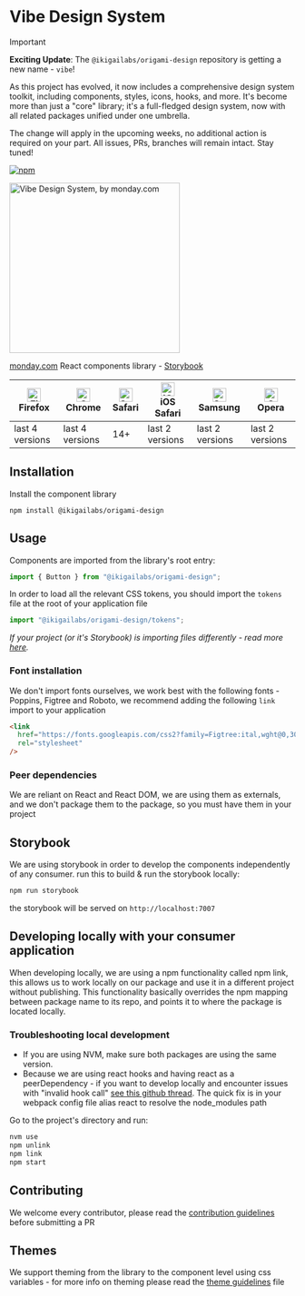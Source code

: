 # Vibe Design System

> [!IMPORTANT]
>
> **Exciting Update**: The `@ikigailabs/origami-design` repository is getting a new name - `vibe`!
>
> As this project has evolved, it now includes a comprehensive design system toolkit, including components, styles, icons, hooks, and more. It's become more than just a "core" library; it's a full-fledged design system, now with all related packages unified under one umbrella.
>
> The change will apply in the upcoming weeks, no additional action is required on your part. All issues, PRs, branches will remain intact. Stay tuned!

[![npm](https://img.shields.io/npm/v/@ikigailabs/origami-design)](https://www.npmjs.com/package/@ikigailabs/origami-design)

<img src="https://user-images.githubusercontent.com/60314759/147566893-63c5209a-8b83-4f32-af61-8b4c350ec770.png" width="300px" alt="Vibe Design System, by monday.com">

[monday.com](https://www.monday.com) React components library - [Storybook](https://style.monday.com)

| [<img src="https://raw.githubusercontent.com/alrra/browser-logos/master/src/firefox/firefox_48x48.png" alt="Firefox" width="24px" height="24px" />](http://godban.github.io/browsers-support-badges/)</br>Firefox | [<img src="https://raw.githubusercontent.com/alrra/browser-logos/master/src/chrome/chrome_48x48.png" alt="Chrome" width="24px" height="24px" />](http://godban.github.io/browsers-support-badges/)</br>Chrome | [<img src="https://raw.githubusercontent.com/alrra/browser-logos/master/src/safari/safari_48x48.png" alt="Safari" width="24px" height="24px" />](http://godban.github.io/browsers-support-badges/)</br>Safari | [<img src="https://raw.githubusercontent.com/alrra/browser-logos/master/src/safari-ios/safari-ios_48x48.png" alt="iOS Safari" width="24px" height="24px" />](http://godban.github.io/browsers-support-badges/)</br>iOS Safari | [<img src="https://raw.githubusercontent.com/alrra/browser-logos/master/src/samsung-internet/samsung-internet_48x48.png" alt="Samsung" width="24px" height="24px" />](http://godban.github.io/browsers-support-badges/)</br>Samsung | [<img src="https://raw.githubusercontent.com/alrra/browser-logos/master/src/opera/opera_48x48.png" alt="Opera" width="24px" height="24px" />](http://godban.github.io/browsers-support-badges/)</br>Opera |
| ----------------------------------------------------------------------------------------------------------------------------------------------------------------------------------------------------------------- | ------------------------------------------------------------------------------------------------------------------------------------------------------------------------------------------------------------- | ------------------------------------------------------------------------------------------------------------------------------------------------------------------------------------------------------------- | ----------------------------------------------------------------------------------------------------------------------------------------------------------------------------------------------------------------------------- | ----------------------------------------------------------------------------------------------------------------------------------------------------------------------------------------------------------------------------------- | --------------------------------------------------------------------------------------------------------------------------------------------------------------------------------------------------------- |
| last 4 versions                                                                                                                                                                                                   | last 4 versions                                                                                                                                                                                               | 14+                                                                                                                                                                                                           | last 2 versions                                                                                                                                                                                                               | last 2 versions                                                                                                                                                                                                                     | last 2 versions                                                                                                                                                                                           |

## Installation

Install the component library

```
npm install @ikigailabs/origami-design
```

## Usage

Components are imported from the library's root entry:

```javascript
import { Button } from "@ikigailabs/origami-design";
```

In order to load all the relevant CSS tokens, you should import the `tokens` file at the root of your application file

```javascript
import "@ikigailabs/origami-design/tokens";
```

_If your project (or it's Storybook) is importing files differently - read more [here](packages/core/DEPRECATED_IMPORTS.md)._

### Font installation

We don't import fonts ourselves, we work best with the following fonts -
Poppins, Figtree and Roboto, we recommend adding the following `link` import to your application

```html
<link
  href="https://fonts.googleapis.com/css2?family=Figtree:ital,wght@0,300;0,400;0,500;0,600;0,700;0,800;0,900;1,300;1,400;1,500;1,600;1,700;1,800;1,900&family=Poppins:ital,wght@0,100;0,200;0,300;0,400;0,500;0,600;0,700;0,800;0,900;1,100;1,200;1,300;1,400;1,500;1,600;1,700;1,800;1,900&display=swap"
  rel="stylesheet"
/>
```

### Peer dependencies

We are reliant on React and React DOM, we are using them as externals, and we don't package them to the package, so you must have them in your project

## Storybook

We are using storybook in order to develop the components independently of any consumer.
run this to build & run the storybook locally:

```bash
npm run storybook
```

the storybook will be served on `http://localhost:7007`

## Developing locally with your consumer application

When developing locally, we are using a npm functionality called npm link, this allows us to
work locally on our package and use it in a different project without publishing.
This functionality basically overrides the npm mapping between package name to its repo, and points it to where the package is located locally.

### Troubleshooting local development

- If you are using NVM, make sure both packages are using the same version.
- Because we are using react hooks and having react as a peerDependency - if you want to develop locally and encounter issues with "invalid hook call" [see this github thread](https://github.com/facebook/react/issues/13991). The quick fix is in your webpack config file alias react to resolve the node_modules path

Go to the project's directory and run:

```zsh
nvm use
npm unlink
npm link
npm start
```

## Contributing

We welcome every contributor, please read the [contribution guidelines](packages/core/CONTRIBUTING.md) before submitting a PR

## Themes

We support theming from the library to the component level using css variables - for more info on theming please read the [theme guidelines](THEME_README.md) file

